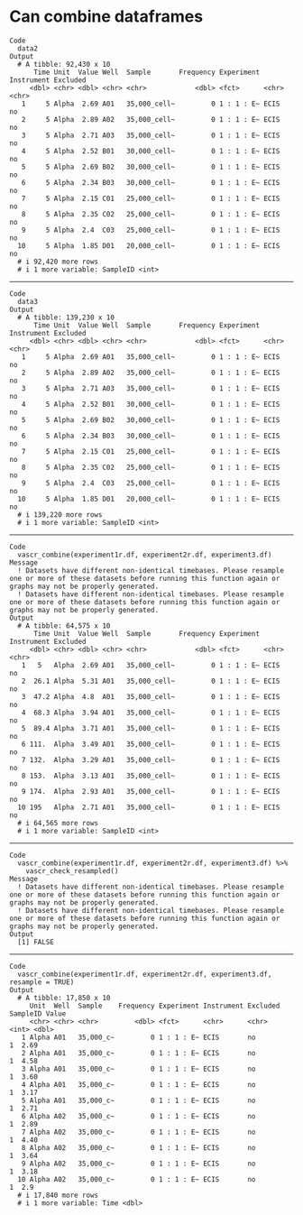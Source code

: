 # Can combine dataframes

    Code
      data2
    Output
      # A tibble: 92,430 x 10
          Time Unit  Value Well  Sample       Frequency Experiment Instrument Excluded
         <dbl> <chr> <dbl> <chr> <chr>            <dbl> <fct>      <chr>      <chr>   
       1     5 Alpha  2.69 A01   35,000_cell~         0 1 : 1 : E~ ECIS       no      
       2     5 Alpha  2.89 A02   35,000_cell~         0 1 : 1 : E~ ECIS       no      
       3     5 Alpha  2.71 A03   35,000_cell~         0 1 : 1 : E~ ECIS       no      
       4     5 Alpha  2.52 B01   30,000_cell~         0 1 : 1 : E~ ECIS       no      
       5     5 Alpha  2.69 B02   30,000_cell~         0 1 : 1 : E~ ECIS       no      
       6     5 Alpha  2.34 B03   30,000_cell~         0 1 : 1 : E~ ECIS       no      
       7     5 Alpha  2.15 C01   25,000_cell~         0 1 : 1 : E~ ECIS       no      
       8     5 Alpha  2.35 C02   25,000_cell~         0 1 : 1 : E~ ECIS       no      
       9     5 Alpha  2.4  C03   25,000_cell~         0 1 : 1 : E~ ECIS       no      
      10     5 Alpha  1.85 D01   20,000_cell~         0 1 : 1 : E~ ECIS       no      
      # i 92,420 more rows
      # i 1 more variable: SampleID <int>

---

    Code
      data3
    Output
      # A tibble: 139,230 x 10
          Time Unit  Value Well  Sample       Frequency Experiment Instrument Excluded
         <dbl> <chr> <dbl> <chr> <chr>            <dbl> <fct>      <chr>      <chr>   
       1     5 Alpha  2.69 A01   35,000_cell~         0 1 : 1 : E~ ECIS       no      
       2     5 Alpha  2.89 A02   35,000_cell~         0 1 : 1 : E~ ECIS       no      
       3     5 Alpha  2.71 A03   35,000_cell~         0 1 : 1 : E~ ECIS       no      
       4     5 Alpha  2.52 B01   30,000_cell~         0 1 : 1 : E~ ECIS       no      
       5     5 Alpha  2.69 B02   30,000_cell~         0 1 : 1 : E~ ECIS       no      
       6     5 Alpha  2.34 B03   30,000_cell~         0 1 : 1 : E~ ECIS       no      
       7     5 Alpha  2.15 C01   25,000_cell~         0 1 : 1 : E~ ECIS       no      
       8     5 Alpha  2.35 C02   25,000_cell~         0 1 : 1 : E~ ECIS       no      
       9     5 Alpha  2.4  C03   25,000_cell~         0 1 : 1 : E~ ECIS       no      
      10     5 Alpha  1.85 D01   20,000_cell~         0 1 : 1 : E~ ECIS       no      
      # i 139,220 more rows
      # i 1 more variable: SampleID <int>

---

    Code
      vascr_combine(experiment1r.df, experiment2r.df, experiment3.df)
    Message
      ! Datasets have different non-identical timebases. Please resample one or more of these datasets before running this function again or graphs may not be properly generated.
      ! Datasets have different non-identical timebases. Please resample one or more of these datasets before running this function again or graphs may not be properly generated.
    Output
      # A tibble: 64,575 x 10
          Time Unit  Value Well  Sample       Frequency Experiment Instrument Excluded
         <dbl> <chr> <dbl> <chr> <chr>            <dbl> <fct>      <chr>      <chr>   
       1   5   Alpha  2.69 A01   35,000_cell~         0 1 : 1 : E~ ECIS       no      
       2  26.1 Alpha  5.31 A01   35,000_cell~         0 1 : 1 : E~ ECIS       no      
       3  47.2 Alpha  4.8  A01   35,000_cell~         0 1 : 1 : E~ ECIS       no      
       4  68.3 Alpha  3.94 A01   35,000_cell~         0 1 : 1 : E~ ECIS       no      
       5  89.4 Alpha  3.71 A01   35,000_cell~         0 1 : 1 : E~ ECIS       no      
       6 111.  Alpha  3.49 A01   35,000_cell~         0 1 : 1 : E~ ECIS       no      
       7 132.  Alpha  3.29 A01   35,000_cell~         0 1 : 1 : E~ ECIS       no      
       8 153.  Alpha  3.13 A01   35,000_cell~         0 1 : 1 : E~ ECIS       no      
       9 174.  Alpha  2.93 A01   35,000_cell~         0 1 : 1 : E~ ECIS       no      
      10 195   Alpha  2.71 A01   35,000_cell~         0 1 : 1 : E~ ECIS       no      
      # i 64,565 more rows
      # i 1 more variable: SampleID <int>

---

    Code
      vascr_combine(experiment1r.df, experiment2r.df, experiment3.df) %>%
        vascr_check_resampled()
    Message
      ! Datasets have different non-identical timebases. Please resample one or more of these datasets before running this function again or graphs may not be properly generated.
      ! Datasets have different non-identical timebases. Please resample one or more of these datasets before running this function again or graphs may not be properly generated.
    Output
      [1] FALSE

---

    Code
      vascr_combine(experiment1r.df, experiment2r.df, experiment3.df, resample = TRUE)
    Output
      # A tibble: 17,850 x 10
         Unit  Well  Sample    Frequency Experiment Instrument Excluded SampleID Value
         <chr> <chr> <chr>         <dbl> <fct>      <chr>      <chr>       <int> <dbl>
       1 Alpha A01   35,000_c~         0 1 : 1 : E~ ECIS       no              1  2.69
       2 Alpha A01   35,000_c~         0 1 : 1 : E~ ECIS       no              1  4.58
       3 Alpha A01   35,000_c~         0 1 : 1 : E~ ECIS       no              1  3.60
       4 Alpha A01   35,000_c~         0 1 : 1 : E~ ECIS       no              1  3.17
       5 Alpha A01   35,000_c~         0 1 : 1 : E~ ECIS       no              1  2.71
       6 Alpha A02   35,000_c~         0 1 : 1 : E~ ECIS       no              1  2.89
       7 Alpha A02   35,000_c~         0 1 : 1 : E~ ECIS       no              1  4.40
       8 Alpha A02   35,000_c~         0 1 : 1 : E~ ECIS       no              1  3.64
       9 Alpha A02   35,000_c~         0 1 : 1 : E~ ECIS       no              1  3.18
      10 Alpha A02   35,000_c~         0 1 : 1 : E~ ECIS       no              1  2.9 
      # i 17,840 more rows
      # i 1 more variable: Time <dbl>

